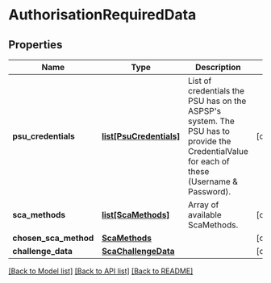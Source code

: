 # AuthorisationRequiredData

## Properties
Name | Type | Description | Notes
------------ | ------------- | ------------- | -------------
**psu_credentials** | [**list[PsuCredentials]**](PsuCredentials.md) | List of credentials the PSU has on the ASPSP&#x27;s system. The PSU has to provide the CredentialValue for each of these (Username &amp; Password).  | [optional] 
**sca_methods** | [**list[ScaMethods]**](ScaMethods.md) | Array of available ScaMethods.  | [optional] 
**chosen_sca_method** | [**ScaMethods**](ScaMethods.md) |  | [optional] 
**challenge_data** | [**ScaChallengeData**](ScaChallengeData.md) |  | [optional] 

[[Back to Model list]](../README.md#documentation-for-models) [[Back to API list]](../README.md#documentation-for-api-endpoints) [[Back to README]](../README.md)

